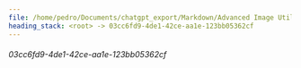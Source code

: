 ```yaml
---
file: /home/pedro/Documents/chatgpt_export/Markdown/Advanced Image Utility Tool.md
heading_stack: <root> -> 03cc6fd9-4de1-42ce-aa1e-123bb05362cf
---
```

###### 03cc6fd9-4de1-42ce-aa1e-123bb05362cf
